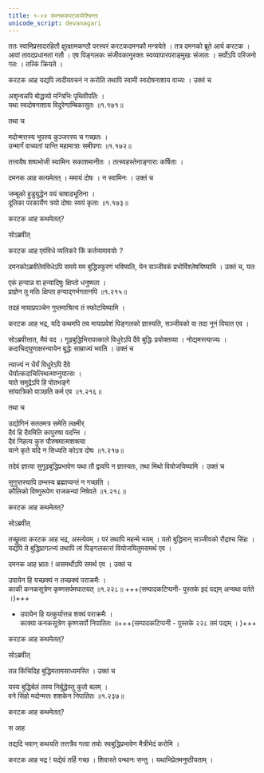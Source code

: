```yaml
---
title: १-०४ दमनककरटकयोश्चिन्ता
unicode_script: devanagari
---
```


ततः स्वामिप्रसादरहितौ क्षुत्क्षामकण्ठौ परस्परं करटकदमनकौ मन्त्रयेते । तत्र दमनको ब्रूते आर्य करटक । आवां तावदप्रधानतां गतौ । एष पिङ्गलकः संजीवकानुरक्तः स्वव्यापारपराङ्मुखः संजातः । सर्वोऽपि परिजनो गतः । तत्किं क्रियते ।  

करटक आह यद्यपि त्वदीयवचनं न करोति तथापि स्वामी स्वदोषनाशाय वाच्यः । उक्तं च

अशृन्वन्नपि बोद्धव्यो मन्त्रिभिः पृथिवीपतिः ।  
यथा स्वदोषनाशाय विदुरेणाम्बिकासुतः ॥१.१७१॥

तथा च

मदोन्मत्तस्य भूपस्य कुञ्जरस्य च गच्छतः ।  
उन्मार्गं वाच्यतां यान्ति महामात्राः समीपगाः ॥१.१७२॥

तत्त्वयैष शष्पभोजी स्वामिनः सकाशमानीतः । तत्स्वहस्तेनाङ्गाराः कर्षिताः ।  

दमनक आह सत्यमेतत् । ममायं दोषः । न स्वामिनः । उक्तं च

जम्बूको हुडुयुद्धेन वयं चाषाढभूतिना ।  
दूतिका परकार्येण त्रयो दोषाः स्वयं कृताः ॥१.१७३॥

करटक आह कथमेतत्?

सोऽब्रवीत्

<div class="js_include" url="../../upakathAH/01-04_devasharmaparivrAjakakathA/"  newLevelForH1="3" includeTitle="true"> </div>

करटक आह एवंविधे व्यतिकरे किं कर्तव्यमावयोः ?

दमनकोऽब्रवीतेवंविधेऽपि समये मम बुद्धिस्फुरणं भविष्यति, येन सञ्जीवकं प्रभोर्विश्लेषयिष्यामि । उक्तं च, यतः

एकं हन्यान्न वा हन्यादिषुः क्षिप्तो धनुष्मता ।  
प्राज्ञेन तु मतिः क्षिप्ता हन्याद्गर्भगतानपि ॥१.२१५॥

तदहं मायाप्रपञ्चेन गुप्तमाश्रित्य तं स्फोटयिष्यामि ।  

करटक आह भद्र, यदि कथमपि तव मायाप्रवेशं पिङ्गलको ज्ञास्यति, सञ्जीवको वा तदा नूनं विघात एव ।  

सोऽब्रवीत्तात, मैवं वद । गूढबुद्धिभिरापत्काले विधुरेऽपि दैवे बुद्धिः प्रयोक्तव्या । नोद्यमस्त्याज्यः । कदाचिद्घुणाक्षरन्यायेन बुद्धेः साम्राज्यं भवति । उक्तं च

त्याज्यं न धैर्यं विधुरेऽपि दैवे  
धैर्यात्कदाचित्स्थित्माप्नुयात्सः ।  
याते समुद्रेऽपि हि पोतभङ्गे  
सांयात्रिको वाञ्छति कर्म एव ॥१.२१६॥

तथा च

उद्योगिनं सततमत्र समेति लक्ष्मीर्  
दैवं हि दैवमिति कापुरुषा वदन्ति ।  
दैवं निहत्य कुरु पौरुषमात्मशक्त्या  
यत्ने कृते यदि न सिध्यति कोऽत्र दोषः ॥१.२१७॥

तदेवं ज्ञात्वा सुगूढबुद्धिप्रभावेण यथा तौ द्वावपि न ज्ञास्यतः, तथा मिथो वियोजयिष्यामि । उक्तं च

सुगुप्तस्यापि दम्भस्य ब्रह्माप्यन्तं न गच्छति ।  
कौलिको विष्णुरूपेण राजकन्यां निषेवते ॥१.२१८॥

करटक आह कथमेतत्?

सोऽब्रवीत्

<div class="js_include" url="../../upakathAH/01-05_koulikarathakArakathA/"  newLevelForH1="3" includeTitle="true"> </div>

तच्छ्रुत्वा करटक आह भद्र, अस्त्येवम् । परं तथापि महन्मे भयम् । यतो बुद्धिमान् सञ्जीवको रौद्रश्च सिंहः । यद्यपि ते बुद्धिप्रागल्भ्यं तथापि त्वं पिङ्गलकात्तं वियोजयितुमसमर्थ एव ।  

दमनक आह भ्रातः ! असमर्थोऽपि समर्थ एव । उक्तं च

उपायेन हि यच्छक्यं न तच्छक्यं पराक्रमैः ।  
काकी कनकसूत्रेण कृष्णसर्पमघातयत् ॥१.२२८॥ +++(सम्पादकटिप्पनी- पुस्तके इदं पद्यम् अन्यथा वर्तते ।)+++

  - उपायेन हि यत्कुर्यात्तन्न शक्यं पराक्रमैः ।  
काक्या कनकसूत्रेण कृष्णसर्पो निपातितः ॥+++(सम्पादकटिप्पनी - पुस्तके २२८ तमं पद्यम् । )+++

करटक आह कथमेतत्?

सोऽब्रवीत्

<div class="js_include" url="../../upakathAH/01-06_vAyasadampatikathA/"  newLevelForH1="3" includeTitle="true"> </div>

तन्न किंचिदिह बुद्धिमतामसाध्यमस्ति । उक्तं च

यस्य बुद्धिर्बलं तस्य निर्बुद्धेस्तु कुतो बलम् ।  
वने सिंहो मदोन्मत्तः शशकेन निपातितः ॥१.२३७॥

करटक आह कथमेतत्?

स आह

<div class="js_include" url="../../upakathAH/01-08_bhAsurakAkhyasimhakathA/"  newLevelForH1="3" includeTitle="true"> </div>

तद्यदि भवान् कथयति तत्तत्रैव गत्वा तयोः स्वबुद्धिप्रभावेण मैत्रीभेदं करोमि ।  

करटक आह भद्र ! यद्येवं तर्हि गच्छ । शिवास्ते पन्थानः सन्तु । यथाभिप्रेतमनुष्ठीयताम् ।  
